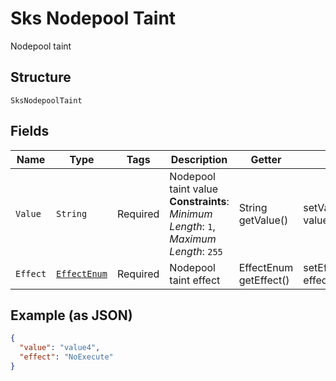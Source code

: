
# Sks Nodepool Taint

Nodepool taint

## Structure

`SksNodepoolTaint`

## Fields

| Name | Type | Tags | Description | Getter | Setter |
|  --- | --- | --- | --- | --- | --- |
| `Value` | `String` | Required | Nodepool taint value<br>**Constraints**: *Minimum Length*: `1`, *Maximum Length*: `255` | String getValue() | setValue(String value) |
| `Effect` | [`EffectEnum`](../../doc/models/effect-enum.md) | Required | Nodepool taint effect | EffectEnum getEffect() | setEffect(EffectEnum effect) |

## Example (as JSON)

```json
{
  "value": "value4",
  "effect": "NoExecute"
}
```

